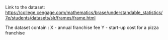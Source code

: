 Link to the dataset:
https://college.cengage.com/mathematics/brase/understandable_statistics/7e/students/datasets/slr/frames/frame.html

The dataset contain :
X - annual franchise fee
Y - start-up cost for a pizza franchise

